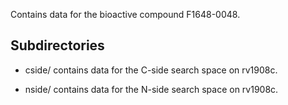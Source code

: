 Contains data for the bioactive compound F1648-0048.

## Subdirectories

- cside/ contains data for the C-side search space on rv1908c.

- nside/ contains data for the N-side search space on rv1908c.

